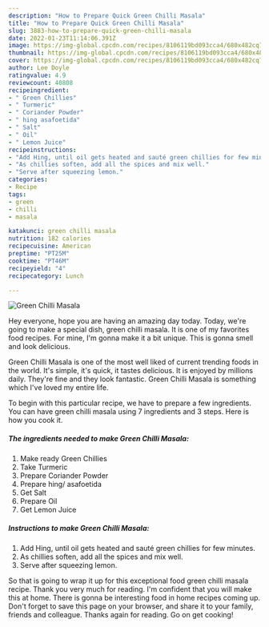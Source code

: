 ```yaml
---
description: "How to Prepare Quick Green Chilli Masala"
title: "How to Prepare Quick Green Chilli Masala"
slug: 3883-how-to-prepare-quick-green-chilli-masala
date: 2022-01-23T11:14:06.391Z
image: https://img-global.cpcdn.com/recipes/8106119bd093cca4/680x482cq70/green-chilli-masala-recipe-main-photo.jpg
thumbnail: https://img-global.cpcdn.com/recipes/8106119bd093cca4/680x482cq70/green-chilli-masala-recipe-main-photo.jpg
cover: https://img-global.cpcdn.com/recipes/8106119bd093cca4/680x482cq70/green-chilli-masala-recipe-main-photo.jpg
author: Lee Doyle
ratingvalue: 4.9
reviewcount: 40808
recipeingredient:
- " Green Chillies"
- " Turmeric"
- " Coriander Powder"
- " hing asafoetida"
- " Salt"
- " Oil"
- " Lemon Juice"
recipeinstructions:
- "Add Hing, until oil gets heated and sauté green chillies for few minutes."
- "As chillies soften, add all the spices and mix well."
- "Serve after squeezing lemon."
categories:
- Recipe
tags:
- green
- chilli
- masala

katakunci: green chilli masala 
nutrition: 182 calories
recipecuisine: American
preptime: "PT25M"
cooktime: "PT46M"
recipeyield: "4"
recipecategory: Lunch

---
```



![Green Chilli Masala](https://img-global.cpcdn.com/recipes/8106119bd093cca4/680x482cq70/green-chilli-masala-recipe-main-photo.jpg)

Hey everyone, hope you are having an amazing day today. Today, we're going to make a special dish, green chilli masala. It is one of my favorites food recipes. For mine, I'm gonna make it a bit unique. This is gonna smell and look delicious.

Green Chilli Masala is one of the most well liked of current trending foods in the world. It's simple, it's quick, it tastes delicious. It is enjoyed by millions daily. They're fine and they look fantastic. Green Chilli Masala is something which I've loved my entire life.




To begin with this particular recipe, we have to prepare a few ingredients. You can have green chilli masala using 7 ingredients and 3 steps. Here is how you cook it.

<!--inarticleads1-->

##### The ingredients needed to make Green Chilli Masala:

1. Make ready  Green Chillies
1. Take  Turmeric
1. Prepare  Coriander Powder
1. Prepare  hing/ asafoetida
1. Get  Salt
1. Prepare  Oil
1. Get  Lemon Juice




<!--inarticleads2-->

##### Instructions to make Green Chilli Masala:

1. Add Hing, until oil gets heated and sauté green chillies for few minutes.
1. As chillies soften, add all the spices and mix well.
1. Serve after squeezing lemon.




So that is going to wrap it up for this exceptional food green chilli masala recipe. Thank you very much for reading. I'm confident that you will make this at home. There is gonna be interesting food in home recipes coming up. Don't forget to save this page on your browser, and share it to your family, friends and colleague. Thanks again for reading. Go on get cooking!
